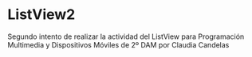 # ListView2

Segundo intento de realizar la actividad del ListView para Programación Multimedia y Dispositivos Móviles de 2º DAM por Claudia Candelas
